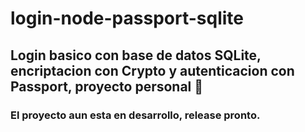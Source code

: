 # login-node-passport-sqlite
## Login basico con base de datos SQLite, encriptacion con Crypto y autenticacion con Passport, proyecto personal 🙂
### El proyecto aun esta en desarrollo, release pronto.
